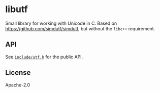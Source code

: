 # libutf

Small library for working with Unicode in C. Based on <https://github.com/simdutf/simdutf>, but without the `libc++` requirement.

## API

See [`include/utf.h`](include/utf.h) for the public API.

## License

Apache-2.0
